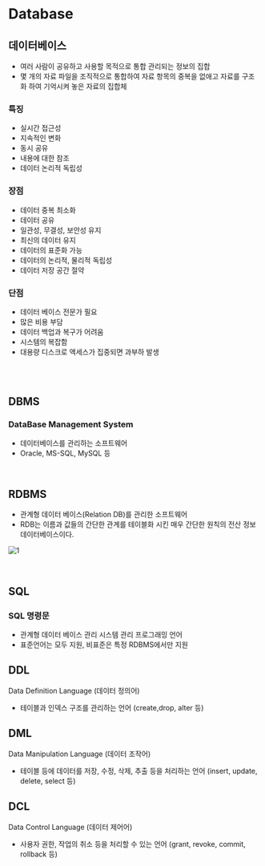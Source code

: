 # Database


## 데이터베이스
 - 여러 사람이 공유하고 사용할 목적으로 통합 관리되는 정보의 집합
 - 몇 개의 자료 파일을 조직적으로 통합하여 자료 항목의 중복을 없애고 자료를 구조화 하여 기억시켜 놓은 자료의 집합체

### 특징
 - 실시간 접근성
 - 지속적인 변화
 - 동시 공유
 - 내용에 대한 참조
 - 데이터 논리적 독립성

### 장점
 - 데이터 중복 최소화
 - 데이터 공유
 - 일관성, 무결성, 보안성 유지
 - 최신의 데이터 유지
 - 데이터의 표준화 가능
 - 데이터의 논리적, 물리적 독립성
 - 데이터 저장 공간 절약

### 단점
 - 데이터 베이스 전문가 필요
 - 많은 비용 부담
 - 데이터 백업과 복구가 어려움
 - 시스템의 복잡함
 - 대용량 디스크로 액세스가 집중되면 과부하 발생

<br><br>

## DBMS
### DataBase Management System
 - 데이터베이스를 관리하는 소프트웨어
 - Oracle, MS-SQL, MySQL 등

<br>

## RDBMS
 - 관계형 데이터 베이스(Relation DB)를 관리한 소프트웨어
 - RDB는 이름과 값들의 간단한 관계를 테이블화 시킨 매우 간단한 원칙의 전산 정보 데이터베이스이다.
 
![1](https://user-images.githubusercontent.com/62891711/111905268-22470180-8a8e-11eb-970f-956b081492c9.png)

<br>

## SQL
### SQL 명령문
 - 관계형 데이터 베이스 관리 시스템 관리 프로그래밍 언어
 - 표준언어는 모두 지원, 비표준은 특정 RDBMS에서만 지원

## DDL
Data Definition Language (데이터 정의어)
- 테이블과 인덱스 구조를 관리하는 언어 (create,drop, alter 등)

## DML
Data Manipulation Language (데이터 조작어)
 - 테이블 등에 데이터를 저장, 수정, 삭제, 추출 등을  처리하는 언어 (insert, update, delete, select 등)

## DCL
Data Control Language (데이터 제어어)
 - 사용자 권한, 작업의 취소 등을 처리할 수 있는 언어 (grant, revoke, commit, rollback 등)
